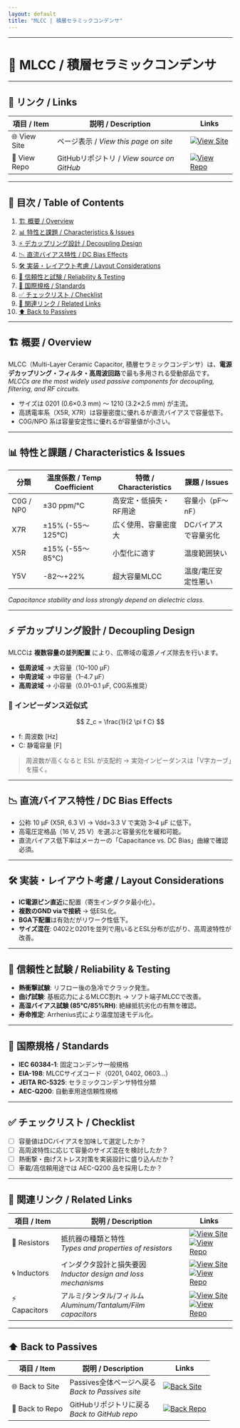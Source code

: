 ```yaml
---
layout: default
title: "MLCC | 積層セラミックコンデンサ"
---
```


---

# 🔋 MLCC / 積層セラミックコンデンサ

---

## 🔗 リンク / Links

| 項目 / Item | 説明 / Description | Links |
|-------------|-------------------|-------|
| 🌐 View Site | ページ表示 / *View this page on site* | [![View Site](https://img.shields.io/badge/View-Site-brightgreen?style=for-the-badge&logo=githubpages)](https://samizo-aitl.github.io/Edusemi-Plus/Assembly-Integration/Passives/mlcc/) |
| 📂 View Repo | GitHubリポジトリ / *View source on GitHub* | [![View Repo](https://img.shields.io/badge/View-Repo-blue?style=for-the-badge&logo=github)](https://github.com/Samizo-AITL/Edusemi-Plus/blob/main/Assembly-Integration/Passives/mlcc.md) |

---

## 📑 目次 / Table of Contents
1. [🏗 概要 / Overview](#-概要--overview)  
2. [📊 特性と課題 / Characteristics & Issues](#-特性と課題--characteristics--issues)  
3. [⚡ デカップリング設計 / Decoupling Design](#-デカップリング設計--decoupling-design)  
4. [📉 直流バイアス特性 / DC Bias Effects](#-直流バイアス特性--dc-bias-effects)  
5. [🛠 実装・レイアウト考慮 / Layout Considerations](#-実装レイアウト考慮--layout-considerations)  
6. [🧪 信頼性と試験 / Reliability & Testing](#-信頼性と試験--reliability--testing)  
7. [📏 国際規格 / Standards](#-国際規格--standards)  
8. [✅ チェックリスト / Checklist](#-チェックリスト--checklist)  
9. [🔗 関連リンク / Related Links](#-関連リンク--related-links)  
10. [⬆️ Back to Passives](#️-back-to-passives)  

---

## 🏗 概要 / Overview
MLCC（Multi-Layer Ceramic Capacitor, 積層セラミックコンデンサ）は、**電源デカップリング・フィルタ・高周波回路**で最も多用される受動部品です。  
*MLCCs are the most widely used passive components for decoupling, filtering, and RF circuits.*  

- サイズは 0201 (0.6×0.3 mm) 〜 1210 (3.2×2.5 mm) が主流。  
- 高誘電率系（X5R, X7R）は容量密度に優れるが直流バイアスで容量低下。  
- C0G/NPO 系は容量安定性に優れるが容量値が小さい。  

---

## 📊 特性と課題 / Characteristics & Issues

| 分類 | 温度係数 / Temp Coefficient | 特徴 / Characteristics | 課題 / Issues |
|------|-----------------------------|-------------------------|----------------|
| C0G / NP0 | ±30 ppm/°C | 高安定・低損失・RF用途 | 容量小（pF〜nF） |
| X7R | ±15% (-55〜125°C) | 広く使用、容量密度大 | DCバイアスで容量劣化 |
| X5R | ±15% (-55〜85°C) | 小型化に適す | 温度範囲狭い |
| Y5V | -82〜+22% | 超大容量MLCC | 温度/電圧安定性悪い |

*Capacitance stability and loss strongly depend on dielectric class.*  

---

## ⚡ デカップリング設計 / Decoupling Design
MLCCは **複数容量の並列配置** により、広帯域の電源ノイズ除去を行います。  

- **低周波域** → 大容量（10–100 µF）  
- **中周波域** → 中容量（1–4.7 µF）  
- **高周波域** → 小容量（0.01–0.1 µF, C0G系推奨）  

### 📐 インピーダンス近似式
$$
Z_c = \frac{1}{2 \pi f C}
$$

- f: 周波数 [Hz]  
- C: 静電容量 [F]  

> 周波数が高くなると ESL が支配的 → 実効インピーダンスは「V字カーブ」を描く。  

---

## 📉 直流バイアス特性 / DC Bias Effects
- 公称 10 µF (X5R, 6.3 V) → Vdd=3.3 V で実効 3–4 µF に低下。  
- 高電圧定格品（16 V, 25 V）を選ぶと容量劣化を緩和可能。  
- 直流バイアス低下率はメーカーの「Capacitance vs. DC Bias」曲線で確認必須。  

---

## 🛠 実装・レイアウト考慮 / Layout Considerations
- **IC電源ピン直近**に配置（寄生インダクタ最小化）。  
- **複数のGND viaで接続** → 低ESL化。  
- **BGA下配置**は有効だがリワーク性低下。  
- **サイズ混在**: 0402と0201を並列で用いるとESL分布が広がり、高周波特性が改善。  

---

## 🧪 信頼性と試験 / Reliability & Testing
- **熱衝撃試験**: リフロー後の急冷でクラック発生。  
- **曲げ試験**: 基板応力によるMLCC割れ → ソフト端子MLCCで改善。  
- **高湿バイアス試験 (85°C/85%RH)**: 絶縁抵抗劣化の有無を確認。  
- **寿命推定**: Arrhenius式により温度加速モデル化。  

---

## 📏 国際規格 / Standards
- **IEC 60384-1**: 固定コンデンサ一般規格  
- **EIA-198**: MLCCサイズコード（0201, 0402, 0603...）  
- **JEITA RC-5325**: セラミックコンデンサ特性分類  
- **AEC-Q200**: 自動車用途信頼性規格  

---

## ✅ チェックリスト / Checklist
- [ ] 容量値はDCバイアスを加味して選定したか？  
- [ ] 高周波特性に応じて容量のサイズ混在を検討したか？  
- [ ] 熱衝撃・曲げストレス対策を実装設計に盛り込んだか？  
- [ ] 車載/高信頼用途では AEC-Q200 品を採用したか？  

---

## 🔗 関連リンク / Related Links

| 項目 / Item | 説明 / Description | Links |
|-------------|-------------------|-------|
| 📏 Resistors | 抵抗器の種類と特性<br>*Types and properties of resistors* | [![View Site](https://img.shields.io/badge/View-Site-brightgreen?style=for-the-badge&logo=githubpages)](https://samizo-aitl.github.io/Edusemi-Plus/Assembly-Integration/Passives/resistors/)<br>[![View Repo](https://img.shields.io/badge/View-Repo-blue?style=for-the-badge&logo=github)](https://github.com/Samizo-AITL/Edusemi-Plus/blob/main/Assembly-Integration/Passives/resistors.md) |
| 🌀 Inductors | インダクタ設計と損失要因<br>*Inductor design and loss mechanisms* | [![View Site](https://img.shields.io/badge/View-Site-brightgreen?style=for-the-badge&logo=githubpages)](https://samizo-aitl.github.io/Edusemi-Plus/Assembly-Integration/Passives/inductors/)<br>[![View Repo](https://img.shields.io/badge/View-Repo-blue?style=for-the-badge&logo=github)](https://github.com/Samizo-AITL/Edusemi-Plus/blob/main/Assembly-Integration/Passives/inductors.md) |
| ⚡ Capacitors | アルミ/タンタル/フィルム<br>*Aluminum/Tantalum/Film capacitors* | [![View Site](https://img.shields.io/badge/View-Site-brightgreen?style=for-the-badge&logo=githubpages)](https://samizo-aitl.github.io/Edusemi-Plus/Assembly-Integration/Passives/capacitors/)<br>[![View Repo](https://img.shields.io/badge/View-Repo-blue?style=for-the-badge&logo=github)](https://github.com/Samizo-AITL/Edusemi-Plus/blob/main/Assembly-Integration/Passives/capacitors.md) |

---

## ⬆️ Back to Passives

| 項目 / Item | 説明 / Description | Links |
|-------------|-------------------|-------|
| 🌐 Back to Site | Passives全体ページへ戻る<br>*Back to Passives site* | [![Back Site](https://img.shields.io/badge/⬆️%20Back-Site-brightgreen?style=for-the-badge&logo=githubpages)](https://samizo-aitl.github.io/Edusemi-Plus/Assembly-Integration/Passives/) |
| 📂 Back to Repo | GitHubリポジトリに戻る<br>*Back to GitHub repo* | [![Back Repo](https://img.shields.io/badge/⬆️%20Back-Repo-blue?style=for-the-badge&logo=github)](https://github.com/Samizo-AITL/Edusemi-Plus/tree/main/Assembly-Integration/Passives) |
